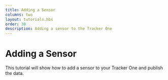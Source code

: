 ```yaml
---
title: Adding a Sensor
columns: two
layout: tutorials.hbs
order: 30
description: Adding a sensor to the Tracker One
---
```


# Adding a Sensor

This tutorial will show how to add a sensor to your Tracker One and publish the data.


